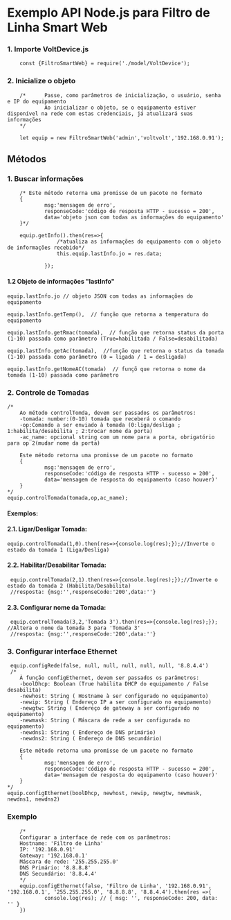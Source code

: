 # Exemplo API Node.js para Filtro de Linha Smart Web

### 1. Importe VoltDevice.js
        const {FiltroSmartWeb} = require('./model/VoltDevice');

### 2. Inicialize o objeto
        /*      Passe, como parâmetros de inicialização, o usuário, senha e IP do equipamento
                Ao inicializar o objeto, se o equipamento estiver disponível na rede com estas credenciais, já atualizará suas informações
        */

        let equip = new FiltroSmartWeb('admin','voltvolt','192.168.0.91');

## Métodos

### 1. Buscar informações
        /* Este método retorna uma promisse de um pacote no formato 
        {       
                msg:'mensagem de erro',
                responseCode:'código de resposta HTTP - sucesso = 200',
                data='objeto json com todas as informações do equipamento'
        }*/

        equip.getInfo().then(res=>{
                    /*atualiza as informações do equipamento com o objeto de informações recebido*/
                    this.equip.lastInfo.jo = res.data;
                    
                });  

#### 1.2 Objeto de informações "lastInfo"

    equip.lastInfo.jo // objeto JSON com todas as informações do equipamento

    equip.lastInfo.getTemp(),  // função que retorna a temperatura do equipamento

    equip.lastInfo.getRmac(tomada),  // função que retorna status da porta (1-10) passada como parâmetro (True=habilitada / False=desabilitada) 

    equip.lastInfo.getAc(tomada),  //função que retorna o status da tomada (1-10) passada como parâmetro (0 = ligada / 1 = desligada)

    equip.lastInfo.getNomeAC(tomada)  // funçõ que retorna o nome da tomada (1-10) passada como parâmetro

### 2. Controle de Tomadas

    /* 
        Ao método controlTomda, devem ser passados os parâmetros: 
        -tomada: number:(0-10) tomada que receberá o comando
        -op:Comando a ser enviado à tomada (0:liga/desliga ; 1:habilita/desabilita ; 2:trocar nome da porta)
        -ac_name: opcional string com um nome para a porta, obrigatório para op 2(mudar nome da porta)

        Este método retorna uma promisse de um pacote no formato 
        {       
                msg:'mensagem de erro',
                responseCode:'código de resposta HTTP - sucesso = 200',
                data='mensagem de resposta do equipamento (caso houver)'
        }
    */
    equip.controlTomada(tomada,op,ac_name); 

#### Exemplos:
#### 2.1. Ligar/Desligar Tomada:
    equip.controlTomada(1,0).then(res=>{console.log(res);});//Inverte o estado da tomada 1 (Liga/Desliga)

#### 2.2. Habilitar/Desabilitar Tomada:
     equip.controlTomada(2,1).then(res=>{console.log(res);});//Inverte o estado da tomada 2 (Habilita/Desabilita)
     //resposta: {msg:'',responseCode:'200',data:''}

#### 2.3. Configurar nome da Tomada:
     equip.controlTomada(3,2,'Tomada 3').then(res=>{console.log(res);}); //Altera o nome da tomada 3 para 'Tomada 3'
     //resposta: {msg:'',responseCode:'200',data:''}

### 3. Configurar interface Ethernet
     equip.configRede(false, null, null, null, null, null, '8.8.4.4')
     /* 
        À função configEthernet, devem ser passados os parâmetros: 
        -boolDhcp: Boolean (True habilita DHCP do equipamento / False desabilita)
        -newhost: String ( Hostname à ser configurado no equipamento)
        -newip: String ( Endereço IP a ser configurado no equipamento)
        -newgtw: String ( Endereço de gateway a ser configurado no equipamento)
        -newmask: String ( Máscara de rede a ser configurada no equipamento)
        -newdns1: String ( Endereço de DNS primário)
        -newdns2: String ( Endereço de DNS secundário)

        Este método retorna uma promisse de um pacote no formato 
        {       
                msg:'mensagem de erro',
                responseCode:'código de resposta HTTP - sucesso = 200',
                data='mensagem de resposta do equipamento (caso houver)'
        }
    */
    equip.configEthernet(boolDhcp, newhost, newip, newgtw, newmask, newdns1, newdns2)
### Exemplo
        /*
        Configurar a interface de rede com os parâmetros:
        Hostname: 'Filtro de Linha'
        IP: '192.168.0.91'
        Gateway: '192.168.0.1'
        Máscara de rede: '255.255.255.0'
        DNS Primário: '8.8.8.8'
        DNS Secundário: '8.8.4.4'        
        */
        equip.configEthernet(false, 'Filtro de Linha', '192.168.0.91', '192.168.0.1', '255.255.255.0', '8.8.8.8', '8.8.4.4').then(res =>{
                console.log(res); // { msg: '', responseCode: 200, data: '' }
        })